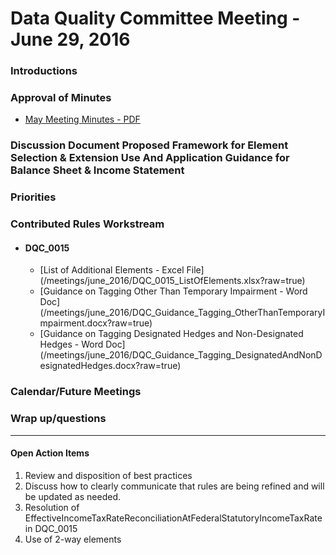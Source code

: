 # Data Quality Committee Meeting - June 29, 2016

### Introductions

### Approval of Minutes 

* [May Meeting Minutes - PDF](/meetings/june_2016/MtgNotes05172016.pdf)

### Discussion Document Proposed Framework for Element Selection & Extension Use And Application Guidance for Balance Sheet & Income Statement

### Priorities

### Contributed Rules Workstream

  + #### DQC_0015
    * [List of Additional Elements - Excel File] (/meetings/june_2016/DQC_0015_ListOfElements.xlsx?raw=true)
    * [Guidance on Tagging Other Than Temporary Impairment - Word Doc] (/meetings/june_2016/DQC_Guidance_Tagging_OtherThanTemporaryImpairment.docx?raw=true)
    * [Guidance on Tagging Designated Hedges and Non-Designated Hedges - Word Doc] (/meetings/june_2016/DQC_Guidance_Tagging_DesignatedAndNonDesignatedHedges.docx?raw=true)


### Calendar/Future Meetings

### Wrap up/questions
 

______________________
#### Open Action Items

1. Review and disposition of best practices
2. Discuss how to clearly communicate that rules are being refined and will be updated as needed.
3. Resolution of EffectiveIncomeTaxRateReconciliationAtFederalStatutoryIncomeTaxRate in DQC_0015
4. Use of 2-way elements